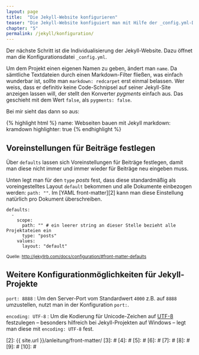 ```yaml
---
layout: page
title:  "Die Jekyll-Website konfigurieren"
teaser: "Die Jekyll-Website konfiguiert man mit Hilfe der _config.yml-Datei. Und diese Optionen stehen zur Verfügung."
chapter: "5"
permalink: /jekyll/konfiguration/
---
```


Der nächste Schritt ist die Individualisierung der Jekyll-Website. Dazu öffnet man die Konfigurationsdatei `_config.yml`.

Um dem Projekt einen eigenen Namen zu geben, ändert man `name`. Da sämtliche Textdateien durch einen Markdown-Filter fließen, was einfach wunderbar ist, sollte man `markdown: redcarpet` erst einmal belassen. Wer weiss, dass er definitiv keine Code-Schnipsel auf seiner Jekyll-Site anzeigen lassen will, der stellt den Konverter *pygments* einfach aus. Das geschieht mit dem Wert `false`, als `pygments: false`.

Bei mir sieht das dann so aus:

{% highlight html %}
name: Webseiten bauen mit Jekyll
markdown: kramdown
highlighter: true
{% endhighlight %}


## Voreinstellungen für Beiträge festlegen

Über `defaults` lassen sich Voreinstellungen für Beiträge festlegen, damit man diese nicht immer und immer wieder für Beiträge neu eingeben muss.

Unten legt man für den `type` *posts* fest, dass diese standardmäßig als voreingestelltes Layout `default` bekommen und alle Dokumente einbezogen werden: `path: ""`. Im [YAML front-matter][2] kann man diese Einstellung natürlich pro Dokument überschreiben.

~~~
defaults:
  -
    scope:
      path: "" # ein leerer string an dieser Stelle bezieht alle Projektateien ein
      type: "posts"
    values:
      layout: "default"
~~~

<small>Quelle: <http://jekyllrb.com/docs/configuration/#front-matter-defaults></small>


## Weitere Konfigurationmöglichkeiten für Jekyll-Projekte


`port: 8888`
:	Um den Server-Port vom Standardwert `4000` z.B. auf `8888` umzustellen, nutzt man in der Konfiguration `port:`.

`encoding: UTF-8`
:	Um die Kodierung für Unicode-Zeichen auf [UTF-8][1] festzulegen – besonders hilfreich bei Jekyll-Projekten auf Windows – legt man diese mit `encoding: UTF-8` fest.





 [1]: http://de.wikipedia.org/wiki/Utf-8
 [2]: {{ site.url }}/anleitung/front-matter/
 [3]: #
 [4]: #
 [5]: #
 [6]: #
 [7]: #
 [8]: #
 [9]: #
 [10]: #